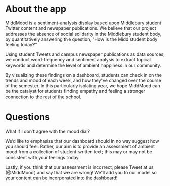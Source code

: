# About the app
MiddMood is a sentiment-analysis display based upon Middlebury student Twitter content and newspaper publications. We believe that our project addresses the absence of social solidarity in the Middlebury student body, by quantitatively answering the question, "How is the Midd student body feeling today?" 

Using student Tweets and campus newspaper publications as data sources, we conduct word-frequency and sentiment analysis to extract topical keywords and determine the level of ambient happiness in our community.

By visualizing these findings on a dashboard, students can check in on the trends and mood of each week, and how they've changed over the course of the semester. In this particularly isolating year, we hope MiddMood can be the catalyst for students finding empathy and feeling a stronger connection to the rest of the school.

# Questions
What if I don’t agree with the mood dial?

We’d like to emphasize that our dashboard should in no way suggest how you should feel. Rather, our aim is to provide an assessment of ambient mood from a collection of student-written text; this may or may not be consistent with your feelings today.

Lastly, if you think that our assessment is incorrect, please Tweet at us (@MiddMood) and say that we are wrong! We’ll add you to our model so your content can be incorporated into the dashboard!


